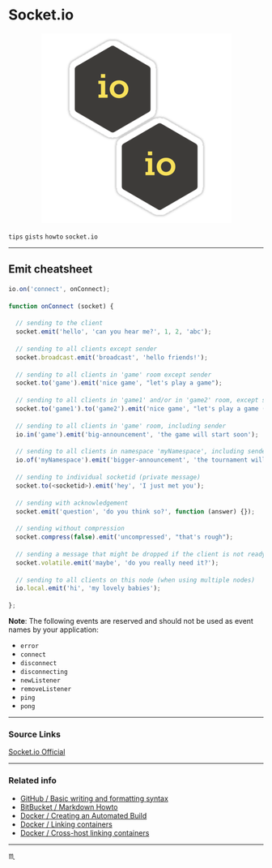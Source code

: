 <!-- # Socket.io # -->

<p align="center">
  <h1 class="text-center">Socket.io</h1>
</p>

<p align="center">
  <a href="#">
    <img src="../assets/img/io-logo.png" max-width="50px" max-height="50px" alt="IO Logo" />
  </a>
</p>


`tips` `gists` `howto` `socket.io`

---

## Emit cheatsheet ##

```javascript
io.on('connect', onConnect);

function onConnect (socket) {

  // sending to the client
  socket.emit('hello', 'can you hear me?', 1, 2, 'abc');

  // sending to all clients except sender
  socket.broadcast.emit('broadcast', 'hello friends!');

  // sending to all clients in 'game' room except sender
  socket.to('game').emit('nice game', "let's play a game");

  // sending to all clients in 'game1' and/or in 'game2' room, except sender
  socket.to('game1').to('game2').emit('nice game', "let's play a game (too)");

  // sending to all clients in 'game' room, including sender
  io.in('game').emit('big-announcement', 'the game will start soon');

  // sending to all clients in namespace 'myNamespace', including sender
  io.of('myNamespace').emit('bigger-announcement', 'the tournament will start soon');

  // sending to individual socketid (private message)
  socket.to(<socketid>).emit('hey', 'I just met you');

  // sending with acknowledgement
  socket.emit('question', 'do you think so?', function (answer) {});

  // sending without compression
  socket.compress(false).emit('uncompressed', "that's rough");

  // sending a message that might be dropped if the client is not ready to receive messages
  socket.volatile.emit('maybe', 'do you really need it?');

  // sending to all clients on this node (when using multiple nodes)
  io.local.emit('hi', 'my lovely babies');

};
```

**Note**: The following events are reserved and should not be used as event names by your application:

* `error`
* `connect`
* `disconnect`
* `disconnecting`
* `newListener`
* `removeListener`
* `ping`
* `pong`

---

### Source Links ###

[Socket.io Official](https://socket.io/docs/emit-cheatsheet/#emit-cheatsheet)

---

### Related info ###

- [GitHub / Basic writing and formatting syntax](https://help.github.com/articles/basic-writing-and-formatting-syntax/)
- [BitBucket / Markdown Howto](https://bitbucket.org/tutorials/markdowndemo)
- [Docker / Creating an Automated Build](https://docs.docker.com/docker-hub/builds/)
- [Docker / Linking containers](https://docs.docker.com/engine/userguide/networking/default_network/dockerlinks.md)
- [Docker / Cross-host linking containers](https://docs.docker.com/engine/admin/ambassador_pattern_linking.md)

---

:scorpius:
